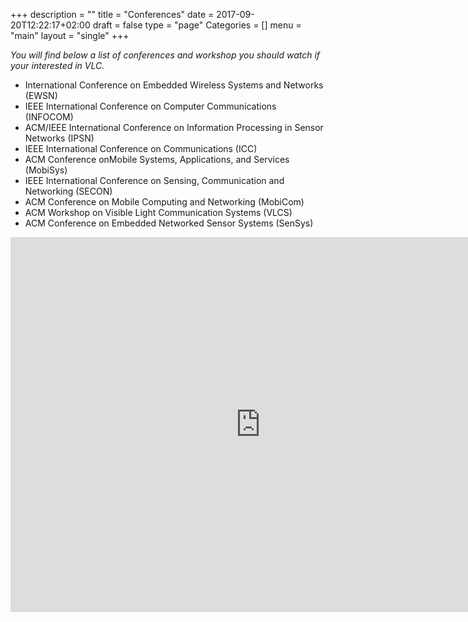 +++
description = ""
title = "Conferences"
date = 2017-09-20T12:22:17+02:00
draft = false
type = "page"
Categories = []
menu = "main"
layout = "single"
+++

*You will find below a list of conferences and workshop you should watch if your interested in VLC.*

* International Conference on Embedded Wireless Systems and Networks (EWSN)
* IEEE International Conference on Computer Communications (INFOCOM)
* ACM/IEEE International Conference on Information Processing in Sensor Networks (IPSN)
* IEEE International Conference on Communications (ICC)
* ACM Conference onMobile Systems, Applications, and Services (MobiSys)
* IEEE International Conference on Sensing, Communication and Networking (SECON)
* ACM Conference on Mobile Computing and Networking (MobiCom)
* ACM Workshop on Visible Light Communication Systems (VLCS)
* ACM Conference on Embedded Networked Sensor Systems (SenSys)

<iframe width="800" height="600" src="http://www.confsearch.org/confsearch/faces/pages/staticresults.jsp?query=ewsn%20secon%20hotnets%20infocom%20ipsn%20mobicom%20mobisys%20sensys%20sigcomm%20icc%20conext&sortMode=1&graphicView=1" frameborder="0" allowfullscreen></iframe>